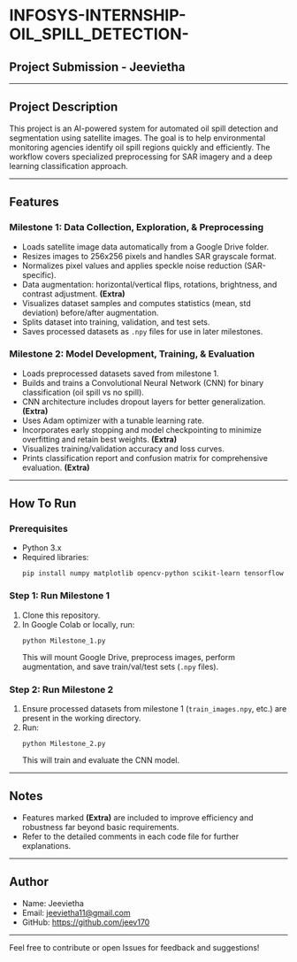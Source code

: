 # INFOSYS-INTERNSHIP-OIL_SPILL_DETECTION-

## Project Submission - Jeevietha

---

## Project Description

This project is an AI-powered system for automated oil spill detection and segmentation using satellite images. The goal is to help environmental monitoring agencies identify oil spill regions quickly and efficiently. The workflow covers specialized preprocessing for SAR imagery and a deep learning classification approach.

---

## Features

### Milestone 1: Data Collection, Exploration, & Preprocessing
- Loads satellite image data automatically from a Google Drive folder.
- Resizes images to 256x256 pixels and handles SAR grayscale format.
- Normalizes pixel values and applies speckle noise reduction (SAR-specific).
- Data augmentation: horizontal/vertical flips, rotations, brightness, and contrast adjustment. **(Extra)**
- Visualizes dataset samples and computes statistics (mean, std deviation) before/after augmentation.
- Splits dataset into training, validation, and test sets.
- Saves processed datasets as `.npy` files for use in later milestones.

### Milestone 2: Model Development, Training, & Evaluation
- Loads preprocessed datasets saved from milestone 1.
- Builds and trains a Convolutional Neural Network (CNN) for binary classification (oil spill vs no spill).
- CNN architecture includes dropout layers for better generalization. **(Extra)**
- Uses Adam optimizer with a tunable learning rate.
- Incorporates early stopping and model checkpointing to minimize overfitting and retain best weights. **(Extra)**
- Visualizes training/validation accuracy and loss curves.
- Prints classification report and confusion matrix for comprehensive evaluation. **(Extra)**

---

## How To Run

### Prerequisites
- Python 3.x
- Required libraries:
    ```
    pip install numpy matplotlib opencv-python scikit-learn tensorflow
    ```

### Step 1: Run Milestone 1
1. Clone this repository.
2. In Google Colab or locally, run:
    ```
    python Milestone_1.py
    ```
   This will mount Google Drive, preprocess images, perform augmentation, and save train/val/test sets (`.npy` files).

### Step 2: Run Milestone 2
1. Ensure processed datasets from milestone 1 (`train_images.npy`, etc.) are present in the working directory.
2. Run:
    ```
    python Milestone_2.py
    ```
   This will train and evaluate the CNN model.

---

## Notes
- Features marked **(Extra)** are included to improve efficiency and robustness far beyond basic requirements.
- Refer to the detailed comments in each code file for further explanations.

---

## Author

- Name: Jeevietha
- Email: jeevietha11@gmail.com
- GitHub: https://github.com/jeev170

---

Feel free to contribute or open Issues for feedback and suggestions!
